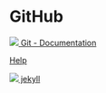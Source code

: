 # GitHub

[![][git-ico] Git - Documentation](http://git-scm.com/doc/)

[git-ico]: http://www.google.com/s2/favicons?domain=git-scm.com

[Help](./help.rst)

[![](http://www.google.com/s2/favicons?domain=jekyllrb.com) jekyll](http://jekyllrb.com)
